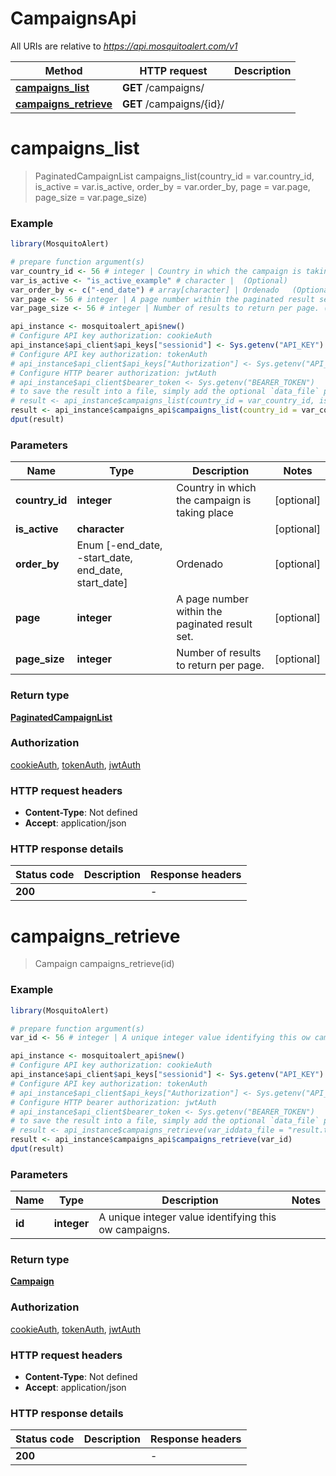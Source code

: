 # CampaignsApi

All URIs are relative to *https://api.mosquitoalert.com/v1*

Method | HTTP request | Description
------------- | ------------- | -------------
[**campaigns_list**](CampaignsApi.md#campaigns_list) | **GET** /campaigns/ | 
[**campaigns_retrieve**](CampaignsApi.md#campaigns_retrieve) | **GET** /campaigns/{id}/ | 


# **campaigns_list**
> PaginatedCampaignList campaigns_list(country_id = var.country_id, is_active = var.is_active, order_by = var.order_by, page = var.page, page_size = var.page_size)



### Example
```R
library(MosquitoAlert)

# prepare function argument(s)
var_country_id <- 56 # integer | Country in which the campaign is taking place (Optional)
var_is_active <- "is_active_example" # character |  (Optional)
var_order_by <- c("-end_date") # array[character] | Ordenado   (Optional)
var_page <- 56 # integer | A page number within the paginated result set. (Optional)
var_page_size <- 56 # integer | Number of results to return per page. (Optional)

api_instance <- mosquitoalert_api$new()
# Configure API key authorization: cookieAuth
api_instance$api_client$api_keys["sessionid"] <- Sys.getenv("API_KEY")
# Configure API key authorization: tokenAuth
# api_instance$api_client$api_keys["Authorization"] <- Sys.getenv("API_KEY")
# Configure HTTP bearer authorization: jwtAuth
# api_instance$api_client$bearer_token <- Sys.getenv("BEARER_TOKEN")
# to save the result into a file, simply add the optional `data_file` parameter, e.g.
# result <- api_instance$campaigns_list(country_id = var_country_id, is_active = var_is_active, order_by = var_order_by, page = var_page, page_size = var_page_sizedata_file = "result.txt")
result <- api_instance$campaigns_api$campaigns_list(country_id = var_country_id, is_active = var_is_active, order_by = var_order_by, page = var_page, page_size = var_page_size)
dput(result)
```

### Parameters

Name | Type | Description  | Notes
------------- | ------------- | ------------- | -------------
 **country_id** | **integer**| Country in which the campaign is taking place | [optional] 
 **is_active** | **character**|  | [optional] 
 **order_by** | Enum [-end_date, -start_date, end_date, start_date] | Ordenado   | [optional] 
 **page** | **integer**| A page number within the paginated result set. | [optional] 
 **page_size** | **integer**| Number of results to return per page. | [optional] 

### Return type

[**PaginatedCampaignList**](PaginatedCampaignList.md)

### Authorization

[cookieAuth](../README.md#cookieAuth), [tokenAuth](../README.md#tokenAuth), [jwtAuth](../README.md#jwtAuth)

### HTTP request headers

 - **Content-Type**: Not defined
 - **Accept**: application/json

### HTTP response details
| Status code | Description | Response headers |
|-------------|-------------|------------------|
| **200** |  |  -  |

# **campaigns_retrieve**
> Campaign campaigns_retrieve(id)



### Example
```R
library(MosquitoAlert)

# prepare function argument(s)
var_id <- 56 # integer | A unique integer value identifying this ow campaigns.

api_instance <- mosquitoalert_api$new()
# Configure API key authorization: cookieAuth
api_instance$api_client$api_keys["sessionid"] <- Sys.getenv("API_KEY")
# Configure API key authorization: tokenAuth
# api_instance$api_client$api_keys["Authorization"] <- Sys.getenv("API_KEY")
# Configure HTTP bearer authorization: jwtAuth
# api_instance$api_client$bearer_token <- Sys.getenv("BEARER_TOKEN")
# to save the result into a file, simply add the optional `data_file` parameter, e.g.
# result <- api_instance$campaigns_retrieve(var_iddata_file = "result.txt")
result <- api_instance$campaigns_api$campaigns_retrieve(var_id)
dput(result)
```

### Parameters

Name | Type | Description  | Notes
------------- | ------------- | ------------- | -------------
 **id** | **integer**| A unique integer value identifying this ow campaigns. | 

### Return type

[**Campaign**](Campaign.md)

### Authorization

[cookieAuth](../README.md#cookieAuth), [tokenAuth](../README.md#tokenAuth), [jwtAuth](../README.md#jwtAuth)

### HTTP request headers

 - **Content-Type**: Not defined
 - **Accept**: application/json

### HTTP response details
| Status code | Description | Response headers |
|-------------|-------------|------------------|
| **200** |  |  -  |

